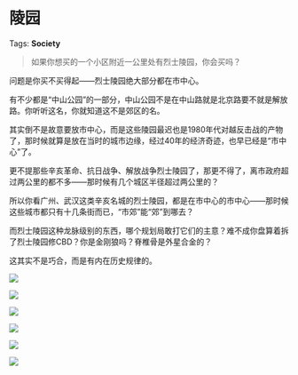 # 陵园

Tags: **Society**

> 如果你想买的一个小区附近一公里处有烈士陵园，你会买吗？



问题是你买不买得起——烈士陵园绝大部分都在市中心。

有不少都是“中山公园”的一部分，中山公园不是在中山路就是北京路要不就是解放路。你听听这名，你就知道这不是郊区的名。

其实倒不是故意要放市中心，而是这些陵园最迟也是1980年代对越反击战的产物了，那时候就算是放在当时的城市边缘，经过40年的经济奇迹，也早已经是“市中心”了。

更不提那些辛亥革命、抗日战争、解放战争烈士陵园了，那更不得了，离市政府超过两公里的都不多——那时候有几个城区半径超过两公里的？

所以你看广州、武汉这类辛亥名城的烈士陵园，都是在市中心的市中心——那时候这些城市都只有十几条街而已，“市郊”能“郊”到哪去？

而烈士陵园这种龙脉级别的东西，哪个规划局敢打它们的主意？难不成你盘算着拆了烈士陵园修CBD？你是金刚狼吗？脊椎骨是外星合金的？

这其实不是巧合，而是有内在历史规律的。

![](https://picx.zhimg.com/50/v2-bab36287f6f3df05b750d04222f3f60f_720w.jpg?source=2c26e567)  


![](https://picx.zhimg.com/50/v2-718b40497a9e7c9b18051240e24b91df_720w.jpg?source=2c26e567)  


![](https://picx.zhimg.com/50/v2-eb9da8ddef0a310b7b6c11ad3a68abda_720w.jpg?source=2c26e567)  


![](https://pic1.zhimg.com/50/v2-5965104913d81a8a08ddb61128056297_720w.jpg?source=2c26e567)  


![](https://pic1.zhimg.com/50/v2-a5b9f05353554eea2da3c4cb9f7c411f_720w.jpg?source=2c26e567)  


![](https://picx.zhimg.com/50/v2-15aa2f9cbeca61f264cd73c720414bb8_720w.jpg?source=2c26e567)

